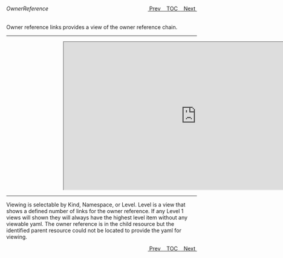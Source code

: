 <topicKey ownerref/>
<topicBack id="topicNext" link="toc"/>
<topicNext id="topicBack" link="xreference"/>

<a style="float: right;" href="javascript:docNextTopic()">&nbsp;&nbsp;Next&nbsp;<i class="fas fa-lg fa-arrow-right"></i></a>
<a style="float: right;" href="javascript:docNextTopic('toc')">&nbsp;&nbsp;TOC&nbsp;&nbsp;</a>
<a style="float: right;" href="javascript:docPrevTopic()"><i class="fas fa-lg fa-arrow-left"></i>&nbsp;Prev&nbsp;&nbsp;</a>

###### OwnerReference

  
Owner reference links provides a view of the owner reference chain.  

---

<div style="margin-left: 150px;">
    <iframe width="700" height="390" src="https://www.youtube.com/embed/EqknUXaIRnk">
    </iframe>
</div>

---

Viewing is selectable by Kind, Namespace, or Level.  Level is a view that shows a defined number of links for the owner reference.  If any Level 1 views will shown they will always have the highest level item without any viewable yaml.  The owner reference is in the child resource but the identified parent resource could not be located to provide the yaml for viewing.



<a style="float: right;" href="javascript:docNextTopic()">&nbsp;&nbsp;Next&nbsp;<i class="fas fa-lg fa-arrow-right"></i></a>
<a style="float: right;" href="javascript:docNextTopic('toc')">&nbsp;&nbsp;TOC&nbsp;&nbsp;</a>
<a style="float: right;" href="javascript:docPrevTopic()"><i class="fas fa-lg fa-arrow-left"></i>&nbsp;Prev&nbsp;&nbsp;</a>
